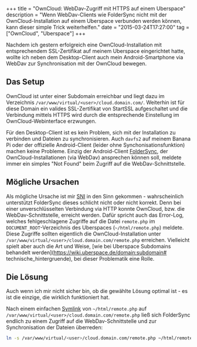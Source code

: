+++
title       = "OwnCloud: WebDav-Zugriff mit HTTPS auf einem Uberspace"
description = "Wenn WebDav-Clients wie FolderSync nicht mit der OwnCloud-Installation auf einem Uberspace verbunden werden können, kann dieser simple Trick weiterhelfen."
date        = "2015-03-24T17:27:00"
tag         = ["OwnCloud", "Uberspace"]
+++

Nachdem ich gestern erfolgreich eine OwnCloud-Installation mit entsprechendem SSL-Zertifikat auf meinem Uberspace eingerichtet hatte, wollte ich neben dem Desktop-Client auch mein Android-Smartphone via WebDav zur Synchronisation mit der OwnCloud bewegen.

<!--more-->

## Das Setup
OwnCloud ist unter einer Subdomain erreichbar und liegt dazu im Verzeichnis `/var/www/virtual/<user>/cloud.domain.com/`.
Weiterhin ist für diese Domain ein valides SSL-Zertifikat von StartSSL aufgeschaltet und die Verbindung mittels HTTPS wird durch die entsprechende Einstellung im OwnCloud-Webinterface erzwungen.

Für den Desktop-Client ist es kein Problem, sich mit der Installation zu verbinden und Dateien zu synchronisieren. Auch `davfs2` auf meinem Banana Pi oder der offizielle Android-Client (leider ohne Synchonisationsfunktion) machen keine Probleme.
Einzig der Android-Client [FolderSync](https://play.google.com/store/apps/details?id=dk.tacit.android.foldersync.full&hl=de), der OwnCloud-Installationen (via WebDav) ansprechen können soll, meldete immer ein simples "Not Found" beim Zugriff auf die WebDav-Schnittstelle.

## Mögliche Ursachen
Als mögliche Ursache ist mir [SNI](http://de.wikipedia.org/wiki/Server_Name_Indication) in den Sinn gekommen - wahrscheinlich unterstützt FolderSync dieses schlicht nicht oder nicht korrekt. Denn bei einer unverschlüsselten Verbindung via HTTP konnte OwnCloud, bzw. die WebDav-Schnittstelle, erreicht werden.
Dafür spricht auch das Error-Log, welches fehlgeschlagene Zugriffe auf die Datei `remote.php` im `DOCUMENT_ROOT`-Verzeichnis des Uberspaces (`~/html/remote.php`) meldete. Diese Zugriffe sollten eigentlich die OwnCloud-Installation unter `/var/www/virtual/<user>/cloud.domain.com/remote.php` erreichen.
Vielleicht spielt aber auch die Art und Weise, [wie bei Uberspace Subdomains behandelt werden](https://wiki.uberspace.de/domain:subdomain# technische_hintergruende), bei dieser Problematik eine Rolle.

## Die Lösung
Auch wenn ich mir nicht sicher bin, ob die gewählte Lösung optimal ist - es ist die einzige, die wirklich funktioniert hat.

Nach einem einfachen [Symlink](http://de.wikipedia.org/wiki/Symbolische_Verkn%C3%BCpfung) von `~/html/remote.php` auf `/var/www/virtual/<user>/cloud.domain.com/remote.php` ließ sich FolderSync endlich zu einem Zugriff auf die WebDav-Schnittstelle und zur Synchronisation der Dateien überreden:

```bash
ln -s /var/www/virtual/<user>/cloud.domain.com/remote.php ~/html/remote.php
```